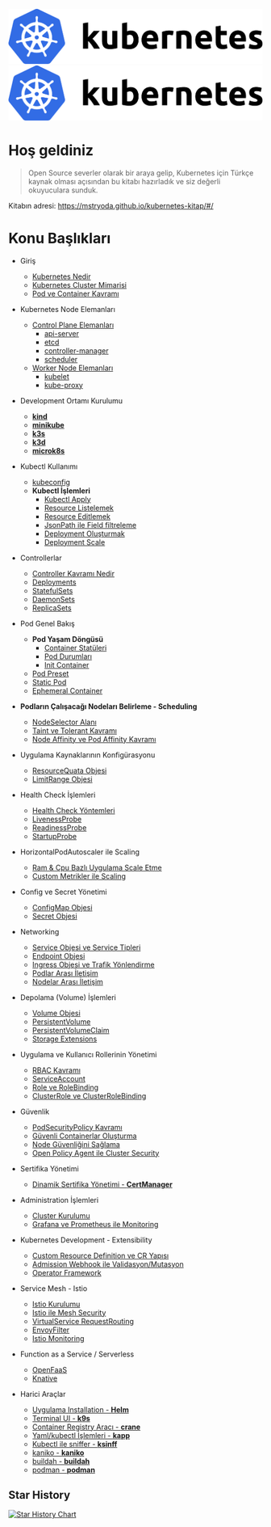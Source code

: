 ![k8s-light](https://raw.githubusercontent.com/devenes/kubernetes-kitap/devenes-docs-add-dark-mode-support/docs/images/kubernetes-light.png#gh-light-mode-only)
![k8s-dark](https://raw.githubusercontent.com/devenes/kubernetes-kitap/devenes-docs-add-dark-mode-support/docs/images/kubernetes-dark.png#gh-dark-mode-only)

# Hoş geldiniz

> Open Source severler olarak bir araya gelip, Kubernetes için Türkçe kaynak olması açısından bu kitabı hazırladık ve siz değerli okuyuculara sunduk.

Kitabın adresi: https://mstryoda.github.io/kubernetes-kitap/#/


# Konu Başlıkları

<!-- docs/_sidebar.md -->

* Giriş
    * [Kubernetes Nedir](./docs/kubernetes-nedir.md)
    * [Kubernetes Cluster Mimarisi](./docs/cluster.md)
    * [Pod ve Container Kavramı](./docs/pod-container.md)

* Kubernetes Node Elemanları
    * [Control Plane Elemanları](./docs/control-plane.md)
        * [api-server](./docs/control-plane?id=api-server.md)
        * [etcd](./docs/control-plane?id=etcd.md)
        * [controller-manager](./docs/control-plane?id=controller-manager.md)
        * [scheduler](./docs/control-plane?id=scheduler.md)
    * [Worker Node Elemanları](./docs/data-plane.md)
        * [kubelet](./docs/data-plane?id=kubelet.md)
        * [kube-proxy](./docs/data-plane?id=kube-proxy.md)

* Development Ortamı Kurulumu
    * [**kind**](./docs/kind.md)
    * [**minikube**](./docs/minikube.md)
    * [**k3s**](./docs/k3s.md)
    * [**k3d**](./docs/k3d.md)
    * [**microk8s**](./docs/microk8s.md)

* Kubectl Kullanımı
    * [kubeconfig](./docs/kubeconfig.md)
    * **Kubectl İşlemleri**
        * [Kubectl Apply](./docs/kubectl-resource-islemleri?id=kubectl-apply.md)
        * [Resource Listelemek](./docs/kubectl-resource-islemleri?id=resource-listelemek.md)
        * [Resource Editlemek](./docs/kubectl-resource-islemleri?id=resource-editlemek.md)
        * [JsonPath ile Field filtreleme](./docs/kubectl-resource-islemleri?id=jsonpath-ile-field-filtreleme.md)
        * [Deployment Oluşturmak](./docs/kubectl-resource-islemleri?id=deployment-oluşturmak.md)
        * [Deployment Scale](./docs/kubectl-resource-islemleri?id=deployment-scale.md)

* Controllerlar
    * [Controller Kavramı Nedir](./docs/controller.md)
    * [Deployments](./docs/deployments.md)
    * [StatefulSets](./docs/statefulsets.md)
    * [DaemonSets](./docs/daemonsets.md)
    * [ReplicaSets](./docs/replicasets.md)

* Pod Genel Bakış
    * **Pod Yaşam Döngüsü**
        * [Container Statüleri](./docs/container-faz.md)
        * [Pod Durumları](./docs/pod-durum.md)
        * [Init Container](./docs/init-container.md)
    * [Pod Preset](./docs/pod-preset.md)
    * [Static Pod](./docs/static-pod.md)
    * [Ephemeral Container](./docs/ephemeral-container.md)
* **Podların Çalışacağı Nodeları Belirleme - Scheduling**
    * [NodeSelector Alanı](./docs/nodeselector.md)
    * [Taint ve Tolerant Kavramı](./docs/taint-toleration.md)
    * [Node Affinity ve Pod Affinity Kavramı](./docs/affinity-anti-affinity.md)

* Uygulama Kaynaklarının Konfigürasyonu
    * [ResourceQuata Objesi](./docs/resourcequata.md)
    * [LimitRange Objesi](./docs/limitrange.md)

* Health Check İşlemleri
    * [Health Check Yöntemleri](./docs/health-check-yontemleri.md)
    * [LivenessProbe](./docs/liveness.md)
    * [ReadinessProbe](./docs/readiness.md)
    * [StartupProbe](./docs/startup.md)

* HorizontalPodAutoscaler ile Scaling
    * [Ram & Cpu Bazlı Uygulama Scale Etme](./docs/hpa.md)
    * [Custom Metrikler ile Scaling](./docs/hpa.md)

* Config ve Secret Yönetimi
    * [ConfigMap Objesi](./docs/configmap.md)
    * [Secret Objesi](./docs/secret.md)

* Networking
    * [Service Objesi ve Service Tipleri](./docs/service.md)
    * [Endpoint Objesi](./docs/endpoint.md)
    * [Ingress Objesi ve Trafik Yönlendirme](./docs/ingress.md)
    * [Podlar Arası İletişim](./docs/podlar-arasi-iletisim.md)
    * [Nodelar Arası İletişim](./docs/nodelar-arasi-iletisim.md)

* Depolama (Volume) İşlemleri
    * [Volume Objesi](./docs/volume.md)
    * [PersistentVolume](./docs/persistentvolume.md)
    * [PersistentVolumeClaim](./docs/persistentvolumeclaim.md)
    * [Storage Extensions](./docs/storage-extensions.md)

* Uygulama ve Kullanıcı Rollerinin Yönetimi
    * [RBAC Kavramı](./docs/rbac.md)
    * [ServiceAccount](./docs/serviceaccount.md)
    * [Role ve RoleBinding](./docs/role.md)
    * [ClusterRole ve ClusterRoleBinding](./docs/clusterrole.md)

* Güvenlik
    * [PodSecurityPolicy Kavramı](./docs/podsecuritypolicy.md)
    * [Güvenli Containerlar Oluşturma](./docs/guvenli-container-olusturma.md)
    * [Node Güvenliğini Sağlama](./docs/node-guvenligi.md)
    * [Open Policy Agent ile Cluster Security](./docs/opa_cluster_security.md)

* Sertifika Yönetimi
    * [Dinamik Sertifika Yönetimi - **CertManager**](./docs/certmanager.md)

* Administration İşlemleri
    * [Cluster Kurulumu](./docs/kurulum.md)
    * [Grafana ve Prometheus ile Monitoring](./docs/monitoring.md)

* Kubernetes Development - Extensibility
    * [Custom Resource Definition ve CR Yapısı](./docs/crd-cr.md)
    * [Admission Webhook ile Validasyon/Mutasyon](./docs/admissionwebhook.md)
    * [Operator Framework](./docs/operator.md)

* Service Mesh - Istio
    * [Istio Kurulumu](./docs/istio-kurulum.md)
    * [Istio ile Mesh Security](./docs/istio-mesh-security.md)
    * [VirtualService RequestRouting](./docs/vs-request-routing.md)
    * [EnvoyFilter](./docs/envoy-filter.md)
    * [Istio Monitoring](./docs/istio-monitoring.md)

* Function as a Service / Serverless
    * [OpenFaaS](./docs/openfaas.md)
    * [Knative](./docs/knative.md)

* Harici Araçlar
    * [Uygulama Installation - **Helm**](./docs/helm.md)
    * [Terminal UI - **k9s**](./docs/k9s.md)
    * [Container Registry Aracı - **crane**](./docs/crane.md)
    * [Yaml/kubectl İşlemleri - **kapp**](./docs/kapp.md)
    * [Kubectl ile sniffer - **ksinff**](./docs/ksniff.md)
    * [kaniko - **kaniko**](./docs/kaniko.md)
    * [buildah - **buildah**](./docs/buildah.md)
    * [podman - **podman**](./docs/podman.md)

## Star History

[![Star History Chart](https://api.star-history.com/svg?repos=mstrYoda/kubernetes-kitap&type=Date)](https://star-history.com/#mstrYoda/kubernetes-kitap&Date)

